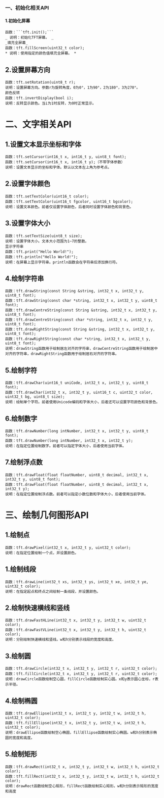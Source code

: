 ### 一、初始化相关API
  #### 1.初始化屏幕
    函数：```tft.init();```
    _ 说明：初始化TFT屏幕。 _
    _填充全屏幕_
    函数：tft.fillScreen(uint32_t color);
    * 说明：使用指定的颜色值填充全屏幕。 *

  ## 2.设置屏幕方向
    函数：tft.setRotation(uint8_t r);
    说明：设置屏幕方向。参数r为旋转角度，0为0°，1为90°，2为180°，3为270°。
    颜色反转
    函数：tft.invertDisplay(bool i);
    说明：反转显示颜色。当i为1时反转，为0时正常显示。

# 二、文字相关API
  ## 1.设置文本显示坐标和字体
    函数：tft.setCursor(int16_t x, int16_t y, uint8_t font);
    函数：tft.setCursor(int16_t x, int16_t y);（不带字体参数）
    说明：设置文本显示的坐标和字体。默认以文本左上角为参考点。

  ## 2.设置字体颜色
    函数：tft.setTextColor(uint16_t color);
    函数：tft.setTextColor(uint16_t fgcolor, uint16_t bgcolor);
    说明：设置文本颜色。前者仅设置字体颜色，后者同时设置字体颜色和背景色。

  ## 3.设置字体大小
    函数：tft.setTextSize(uint8_t size);
    说明：设置字体大小。文本大小范围为1~7的整数。
    显示字符串
    函数：tft.print("Hello World!");
    函数：tft.println("Hello World!");
    说明：在屏幕上显示字符串。println函数会在字符串后添加换行符。

  ## 4.绘制字符串
    函数：tft.drawString(const String &string, int32_t x, int32_t y, uint8_t font);
    函数：tft.drawString(const char *string, int32_t x, int32_t y, uint8_t font);
    函数：tft.drawCentreString(const String &string, int32_t x, int32_t y, uint8_t font);
    函数：tft.drawCentreString(const char *string, int32_t x, int32_t y, uint8_t font);
    函数：tft.drawRightString(const String &string, int32_t x, int32_t y, uint8_t font);
    函数：tft.drawRightString(const char *string, int32_t x, int32_t y, uint8_t font);
    说明：drawString函数用于绘制居左对齐的字符串，drawCentreString函数用于绘制居中对齐的字符串，drawRightString函数用于绘制居右对齐的字符串。

  ## 5.绘制字符
    函数：tft.drawChar(uint16_t uniCode, int32_t x, int32_t y, uint8_t font);
    函数：tft.drawChar(int32_t x, int32_t y, uint16_t c, uint32_t color, uint32_t bg, uint8_t size);
    说明：绘制单个字符。前者使用Unicode编码和字体大小，后者还可以设置字符颜色和背景色。

  ## 6.绘制数字
    函数：tft.drawNumber(long intNumber, int32_t x, int32_t y, uint8_t font);
    函数：tft.drawNumber(long intNumber, int32_t x, int32_t y);
    说明：在指定位置绘制数字。前者可以指定字体大小，后者使用当前字体。

  ## 7.绘制浮点数
    函数：tft.drawFloat(float floatNumber, uint8_t decimal, int32_t x, int32_t y, uint8_t font);
    函数：tft.drawFloat(float floatNumber, uint8_t decimal, int32_t x, int32_t y);
    说明：在指定位置绘制浮点数。前者可以指定小数位数和字体大小，后者使用当前字体。

# 三、绘制几何图形API
  ## 1.绘制点
    函数：tft.drawPixel(int32_t x, int32_t y, uint32_t color);
    说明：在指定位置绘制一个点，并设置颜色。

  ## 1.绘制线段
    函数：tft.drawLine(int32_t xs, int32_t ys, int32_t xe, int32_t ye, uint32_t color);
    说明：在指定起点和终点之间绘制一条线段，并设置颜色。

  ## 2.绘制快速横线和竖线
    函数：tft.drawFastHLine(int32_t x, int32_t y, int32_t w, uint32_t color);
    函数：tft.drawFastVLine(int32_t x, int32_t y, int32_t h, uint32_t color);
    说明：分别绘制快速横线和竖线。w和h分别表示线段的宽度和高度。

  ## 3.绘制圆
    函数：tft.drawCircle(int32_t x, int32_t y, int32_t r, uint32_t color);
    函数：tft.fillCircle(int32_t x, int32_t y, int32_t r, uint32_t color);
    说明：drawCircle函数绘制空心圆，fillCircle函数绘制实心圆。x和y表示圆心坐标，r表示半径。

  ## 4.绘制椭圆
    函数：tft.drawEllipse(int32_t x, int32_t y, int32_t w, int32_t h, uint32_t color);
    函数：tft.fillEllipse(int32_t x, int32_t y, int32_t w, int32_t h, uint32_t color);
    说明：drawEllipse函数绘制空心椭圆，fillEllipse函数绘制实心椭圆。w和h分别表示椭圆的宽度和高度。

  ## 5.绘制矩形
    函数：tft.drawRect(int32_t x, int32_t y, int32_t w, int32_t h, uint32_t color);
    函数：tft.fillRect(int32_t x, int32_t y, int32_t w, int32_t h, uint32_t color);
    说明：drawRect函数绘制空心矩形，fillRect函数绘制实心矩形。w和h分别表示矩形的宽度和高度
